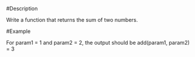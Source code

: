 #Description

Write a function that returns the sum of two numbers.

#Example

For param1 = 1 and param2 = 2, the output should be
add(param1, param2) = 3